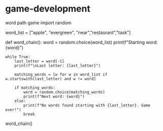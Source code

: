 # game-development
word path game
import random

word_list = ["apple", "evergreen", "near","restaurant","task"]

def word_chain():
    word = random.choice(word_list)
    print(f"Starting word: {word}")
    
    while True:
        last_letter = word[-1]
        print(f"\nLast letter: {last_letter}")
      
        matching_words = [w for w in word_list if w.startswith(last_letter) and w != word]
        
        if matching_words:
            word = random.choice(matching_words)
            print(f"Next word: {word}")
        else:
            print(f"No words found starting with {last_letter}. Game over!")
            break

word_chain()


